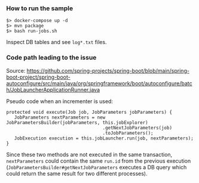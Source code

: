 ### How to run the sample

```
$> docker-compose up -d
$> mvn package
$> bash run-jobs.sh
```

Inspect DB tables and see `log*.txt` files.

### Code path leading to the issue

Source: https://github.com/spring-projects/spring-boot/blob/main/spring-boot-project/spring-boot-autoconfigure/src/main/java/org/springframework/boot/autoconfigure/batch/JobLauncherApplicationRunner.java

Pseudo code when an incrementer is used:

```
protected void execute(Job job, JobParameters jobParameters) {
   JobParameters nextParameters = new JobParametersBuilder(jobParameters, this.jobExplorer)
                                    .getNextJobParameters(job)
                                    .toJobParameters();
   JobExecution execution = this.jobLauncher.run(job, nextParameters);
}
```

Since these two methods are not executed in the same transaction, `nextParameters` could contain
the same `run.id` from the previous execution (`JobParametersBuilder#getNextJobParameters` executes
a DB query which could return the same result for two different processes).
